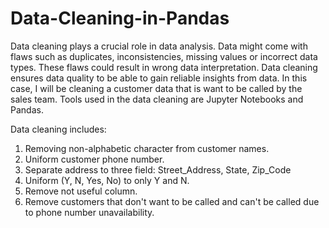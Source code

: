 # Data-Cleaning-in-Pandas

Data cleaning plays a crucial role in data analysis. Data might come with flaws such as duplicates, inconsistencies, missing values or incorrect data types. These flaws could result in wrong data interpretation. Data cleaning ensures data quality to be able to gain reliable insights from data.
In this case, I will be cleaning a customer data that is want to be called by the sales team. Tools used in the data cleaning are Jupyter Notebooks and Pandas.

Data cleaning includes:
1. Removing non-alphabetic character from customer names.
2. Uniform customer phone number.
3. Separate address to three field: Street_Address, State, Zip_Code
4. Uniform (Y, N, Yes, No) to only Y and N.
5. Remove not useful column.
6. Remove customers that don't want to be called and can't be called due to phone number unavailability.

